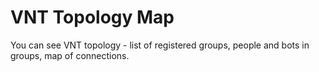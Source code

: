# VNT Topology Map

You can see VNT topology - list of registered groups, people and bots in groups, map of
connections.
